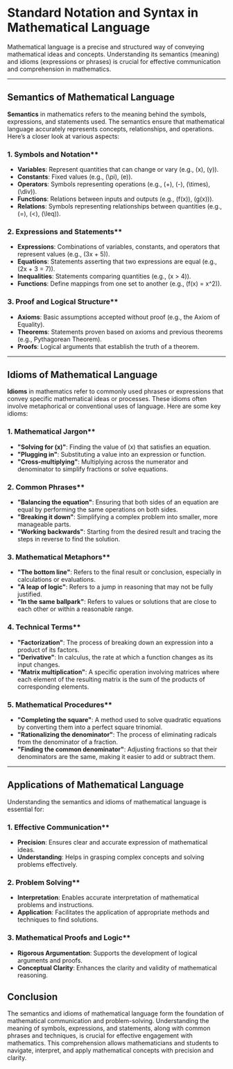 # Standard Notation and Syntax in Mathematical Language

Mathematical language is a precise and structured way of conveying mathematical ideas and concepts. Understanding its semantics (meaning) and idioms (expressions or phrases) is crucial for effective communication and comprehension in mathematics.

---

## **Semantics of Mathematical Language**

**Semantics** in mathematics refers to the meaning behind the symbols, expressions, and statements used. The semantics ensure that mathematical language accurately represents concepts, relationships, and operations. Here’s a closer look at various aspects:

### 1. **Symbols and Notation****

- **Variables**: Represent quantities that can change or vary (e.g., \(x\), \(y\)).
- **Constants**: Fixed values (e.g., \(\pi\), \(e\)).
- **Operators**: Symbols representing operations (e.g., \(+\), \(-\), \(\times\), \(\div\)).
- **Functions**: Relations between inputs and outputs (e.g., \(f(x)\), \(g(x)\)).
- **Relations**: Symbols representing relationships between quantities (e.g., \(=\), \(<\), \(\leq\)).

### 2. **Expressions and Statements****

- **Expressions**: Combinations of variables, constants, and operators that represent values (e.g., \(3x + 5\)).
- **Equations**: Statements asserting that two expressions are equal (e.g., \(2x + 3 = 7\)).
- **Inequalities**: Statements comparing quantities (e.g., \(x > 4\)).
- **Functions**: Define mappings from one set to another (e.g., \(f(x) = x^2\)).

### 3. **Proof and Logical Structure****

- **Axioms**: Basic assumptions accepted without proof (e.g., the Axiom of Equality).
- **Theorems**: Statements proven based on axioms and previous theorems (e.g., Pythagorean Theorem).
- **Proofs**: Logical arguments that establish the truth of a theorem.

---

## **Idioms of Mathematical Language**

**Idioms** in mathematics refer to commonly used phrases or expressions that convey specific mathematical ideas or processes. These idioms often involve metaphorical or conventional uses of language. Here are some key idioms:

### 1. **Mathematical Jargon****

- **"Solving for \(x\)"**: Finding the value of \(x\) that satisfies an equation.
- **"Plugging in"**: Substituting a value into an expression or function.
- **"Cross-multiplying"**: Multiplying across the numerator and denominator to simplify fractions or solve equations.

### 2. **Common Phrases****

- **"Balancing the equation"**: Ensuring that both sides of an equation are equal by performing the same operations on both sides.
- **"Breaking it down"**: Simplifying a complex problem into smaller, more manageable parts.
- **"Working backwards"**: Starting from the desired result and tracing the steps in reverse to find the solution.

### 3. **Mathematical Metaphors****

- **"The bottom line"**: Refers to the final result or conclusion, especially in calculations or evaluations.
- **"A leap of logic"**: Refers to a jump in reasoning that may not be fully justified.
- **"In the same ballpark"**: Refers to values or solutions that are close to each other or within a reasonable range.

### 4. **Technical Terms****

- **"Factorization"**: The process of breaking down an expression into a product of its factors.
- **"Derivative"**: In calculus, the rate at which a function changes as its input changes.
- **"Matrix multiplication"**: A specific operation involving matrices where each element of the resulting matrix is the sum of the products of corresponding elements.

### 5. **Mathematical Procedures****

- **"Completing the square"**: A method used to solve quadratic equations by converting them into a perfect square trinomial.
- **"Rationalizing the denominator"**: The process of eliminating radicals from the denominator of a fraction.
- **"Finding the common denominator"**: Adjusting fractions so that their denominators are the same, making it easier to add or subtract them.

---

## **Applications of Mathematical Language**

Understanding the semantics and idioms of mathematical language is essential for:

### 1. **Effective Communication****

- **Precision**: Ensures clear and accurate expression of mathematical ideas.
- **Understanding**: Helps in grasping complex concepts and solving problems effectively.

### 2. **Problem Solving****

- **Interpretation**: Enables accurate interpretation of mathematical problems and instructions.
- **Application**: Facilitates the application of appropriate methods and techniques to find solutions.

### 3. **Mathematical Proofs and Logic****

- **Rigorous Argumentation**: Supports the development of logical arguments and proofs.
- **Conceptual Clarity**: Enhances the clarity and validity of mathematical reasoning.

## **Conclusion**

The semantics and idioms of mathematical language form the foundation of mathematical communication and problem-solving. Understanding the meaning of symbols, expressions, and statements, along with common phrases and techniques, is crucial for effective engagement with mathematics. This comprehension allows mathematicians and students to navigate, interpret, and apply mathematical concepts with precision and clarity.